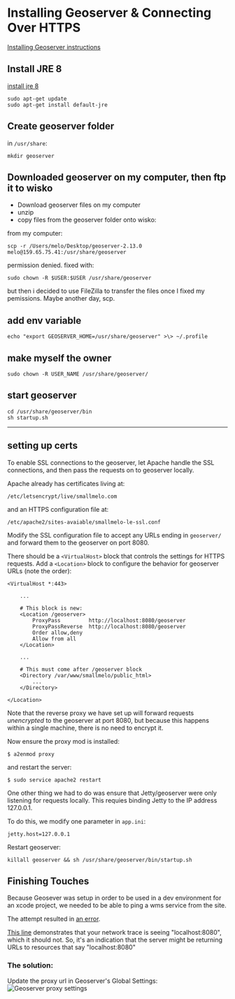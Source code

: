 # Installing Geoserver & Connecting Over HTTPS

[Installing Geoserver instructions](http://docs.geoserver.org/stable/en/user/installation/linux.html)

## Install JRE 8

[install jre 8](https://www.digitalocean.com/community/tutorials/how-to-install-java-with-apt-get-on-ubuntu-16-04)

```
sudo apt-get update
sudo apt-get install default-jre
```
## Create geoserver folder 

in `/usr/share`:
```
mkdir geoserver
```

## Downloaded geoserver on my computer, then ftp it to wisko

* Download geoserver files on my computer
* unzip
* copy files from the geoserver folder onto wisko:

from my computer:
```
scp -r /Users/melo/Desktop/geoserver-2.13.0  melo@159.65.75.41:/usr/share/geoserver
```

permission denied. fixed with:

```
sudo chown -R $USER:$USER /usr/share/geoserver

```

but then i decided to use FileZilla to transfer the files once I fixed my pemissions. Maybe another day, scp.


## add env variable
`echo "export GEOSERVER_HOME=/usr/share/geoserver" >\> ~/.profile`

## make myself the owner

`sudo chown -R USER_NAME /usr/share/geoserver/`

## start geoserver

```
cd /usr/share/geoserver/bin
sh startup.sh

```

--------

## setting up certs

To enable SSL connections to the geoserver, let Apache handle the SSL connections, and then pass the requests on to geoserver locally.

Apache already has certificates living at:

```
/etc/letsencrypt/live/smallmelo.com
```

and an HTTPS configuration file at:

```
/etc/apache2/sites-avaiable/smallmelo-le-ssl.conf
```

Modify the SSL configuration file to accept any URLs ending in `geoserver/` and forward them to the geoserver on port 8080.

There should be a `<VirtualHost>` block that controls the settings for HTTPS requests. Add a `<Location>` block to configure the behavior for geoserver URLs (note the order):

```
<VirtualHost *:443>
    
    ...
    
    # This block is new:
    <Location /geoserver>
        ProxyPass         http://localhost:8080/geoserver
        ProxyPassReverse  http://localhost:8080/geoserver
        Order allow,deny
        Allow from all
    </Location>
    
    ...
    
    # This must come after /geoserver block
    <Directory /var/www/smallmelo/public_html>
        ...
    </Directory>
    
</Location>
```

Note that the reverse proxy we have set up will forward requests *unencrypted* to the geoserver at port 8080, but because this happens within a single machine, there is no need to encrypt it.

Now ensure the proxy mod is installed:

```
$ a2enmod proxy
```

and restart the server:

```
$ sudo service apache2 restart
```

One other thing we had to do was ensure that Jetty/geoserver were only listening for requests locally. This requies binding Jetty to the IP address 127.0.0.1.

To do this, we modify one parameter in `app.ini`:

```
jetty.host=127.0.0.1
```

Restart geoserver:

```
killall geoserver && sh /usr/share/geoserver/bin/startup.sh
```

## Finishing Touches

Because Geosever was setup in order to be used in a dev environment for an xcode project, we needed to be able to ping a wms service from the site.  

The attempt resulted in [an error](https://gist.github.com/Smallmelo/acb41ea71dea6ca64b0652973ed04158).

[This line](https://gist.github.com/Smallmelo/acb41ea71dea6ca64b0652973ed04158#file-gistfile1-txt-L2572) demonstrates that your network trace is seeing "localhost:8080", which it should not. So, it's an indication that the server might be returning URLs to resources that say "localhost:8080"

### The solution:
Update the proxy url in Geoserver's Global Settings:
![Geoserver proxy settings](https://i.imgur.com/pQYIT0v.png)


